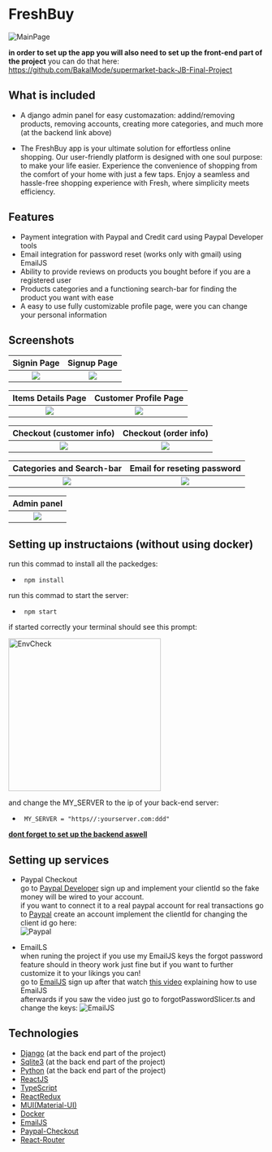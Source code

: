 # FreshBuy

![MainPage](readmeImages/mainpage.jpg)                                                                                                                               

**in order to set up the app you will also need to set up the front-end part of the project**
you can do that here: https://github.com/BakalMode/supermarket-back-JB-Final-Project

## What is included

- A django admin panel for easy customazation:
 addind/removing products, removing accounts, creating more categories, and much more (at the backend link above)

- The FreshBuy app is your ultimate solution for effortless online shopping. Our user-friendly
 platform is designed with one soul purpose: to make your life easier.
  Experience the convenience of shopping from the comfort of your home with just a few taps.
  Enjoy a seamless and hassle-free shopping experience with Fresh, where simplicity meets efficiency.                             
 
## Features

- Payment integration with Paypal and Credit card using Paypal Developer tools
- Email integration for password reset (works only with gmail) using EmailJS
- Ability to provide reviews on products you bought before if you are a registered user
- Products categories and a functioning search-bar for finding the product you want with ease
- A easy to use fully customizable profile page, were you can change your personal information 



## Screenshots

|                     Signin Page                       |                  Signup Page                          |
| :---------------------------------------------------: | :---------------------------------------------------: |
| ![](readmeImages/signinPage.jpg)                      | ![](readmeImages/signupPage.jpg)                      |

|             Items Details Page                     |                Customer Profile Page               |
| :------------------------------------------------: | :------------------------------------------------: | 
| ![](readmeImages/moreinfopage.jpg)                 | ![](readmeImages/fixedProfilePage.jpg)             | 

|                 Checkout (customer info)       |                   Checkout (order info)          |
| :--------------------------------------------: | :--------------------------------------------:   |
| ![](readmeImages/checkoutpro1.jpg)             | ![](readmeImages/checkoutpro2.jpg)               |

|                    Categories and Search-bar          |                     Email for reseting password         |  
| :------------------------------------------------:    | :------------------------------------------------:      |
| ![](readmeImages/caregiresAndSearchbar.jpg)           |![](readmeImages/forgotpasswordMail.jpg)                 |

|                      Admin panel                      | 
| :------------------------------------------------:    |
|![](readmeImages/adminPanel.jpg)                       |

## Setting up instructaions (without using docker)
                                                                                          
run this commad to install all the packedges:
-      npm install

run this commad to start the server:
-      npm start                                                                                                                  

if started correctly your terminal should see this prompt:                                                                                                                                       
<p>
  <img src="readmeImages/reactServerUpPrompt.jpg" width="300" alt="EnvCheck">
</p>                                                                                                                                               

and change the MY_SERVER to the ip of your back-end server:
-      MY_SERVER = "https//:yourserver.com:ddd"

[**dont forget to set up the backend aswell**](https://github.com/BakalMode/supermarket-back-JB-Final-Project)


## Setting up services
- Paypal Checkout                                   
 go to [Paypal Developer](https://developer.paypal.com/home) sign up and implement your clientId so the fake money will be wired to your account.       
 if you want to connect it to a real paypal account for real transactions go to [Paypal](https://www.paypal.com/il/home) create an account implement the clientId
 for changing the client id go here:                                                                                                                                                
![Paypal](readmeImages/paypalsettingup.jpg) 

- EmailLS       
 when runing the project if you use my EmailJS keys the forgot password feature should in theory work just fine but if you want to further customize it to your likings you can!        
 go to [EmailJS](https://www.emailjs.com/) sign up after that watch [this video](https://www.youtube.com/watch?v=dgcYOm8n8ME&ab_channel=CodewithVoran) explaining how to use EmailJS        
 afterwards if you saw the video just go to forgotPasswordSlicer.ts and change the keys:
 ![EmailJS](readmeImages/emailJSexplain.jpg) 


## Technologies

- [Django](https://www.djangoproject.com/) (at the back end part of the project)
- [Sqlite3](https://www.sqlite.org/about.html) (at the back end part of the project)
- [Python](https://www.python.org/about/) (at the back end part of the project)
- [ReactJS](https://react.dev/)
- [TypeScript](https://www.typescriptlang.org/)
- [ReactRedux](https://react-redux.js.org/)
- [MUI(Material-UI)](https://mui.com/about/) 
- [Docker](https://www.docker.com/company/)
- [EmailJS](https://www.emailjs.com/)
- [Paypal-Checkout](https://developer.paypal.com/home)
- [React-Router](https://reactrouter.com/en/main)


